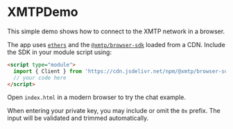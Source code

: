 # XMTPDemo

This simple demo shows how to connect to the XMTP network in a browser.

The app uses [`ethers`](https://cdn.jsdelivr.net/npm/ethers@5.7.2/) and the
[`@xmtp/browser-sdk`](https://github.com/xmtp/xmtp-js) loaded from a CDN.
Include the SDK in your module script using:

```html
<script type="module">
  import { Client } from 'https://cdn.jsdelivr.net/npm/@xmtp/browser-sdk@3.0.1/dist/index.js';
  // your code here
</script>
```

Open `index.html` in a modern browser to try the chat example.

When entering your private key, you may include or omit the `0x` prefix.
The input will be validated and trimmed automatically.
